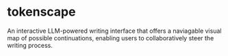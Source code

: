 # tokenscape
An interactive LLM-powered writing interface that offers a naviagable visual map of possible continuations, enabling users to collaboratively steer the writing process.
